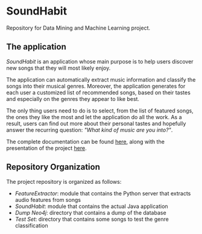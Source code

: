 # SoundHabit
Repository for Data Mining and Machine Learning project.

## The application
*SoundHabit* is an application whose main purpose is to help users discover new songs that they will most likely enjoy.

The application can automatically extract music information and classify the songs into their musical genres. Moreover, the application generates for each user a customized list of recommended songs, based on their tastes and especially on the genres they appear to like best.

The only thing users need to do is to select, from the list of featured songs, the ones they like the most and let the application do all the work. As a result, users can find out more about their personal tastes and hopefully answer the recurring question: *"What kind of music are you into?"*.

The complete documentation can be found [here](https://github.com/danielecioffo/SoundHabit/blob/main/SoundHabit%20documentation.pdf), along with the presentation of the project [here](https://github.com/danielecioffo/SoundHabit/blob/main/SoundHabit%20Presentation.pdf).

## Repository Organization
The project repository is organized as follows:
* *FeatureExtractor*: module that contains the Python server that extracts audio features from songs
* *SoundHabit*: module that contains the actual Java application
* *Dump Neo4j*: directory that contains a dump of the database
* *Test Set*: directory that contains some songs to test the genre classification
